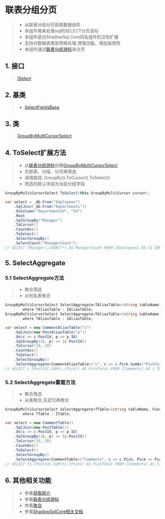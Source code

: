 # 联表分组分页
>* 从联表分组分页获取数据组件
>* 本组件用来处理sql的SELECT分页语句
>* 本组件是对ShadowSql.Core同名组件的泛型扩展
>* 支持对数据表类型特殊处理,增强功能、增加易用性
>* 本组件通过[联表分组游标](../cursor/groupbyjoin.md)来分页

## 1. 接口
>[ISelect](xref:ShadowSql.Select.ISelect)

## 2. 基类
>* [SelectFieldsBase](xref:ShadowSql.SelectFields.SelectFieldsBase)

## 3. 类
>[GroupByMultiCursorSelect](xref:ShadowSql.CursorSelect.GroupByMultiCursorSelect)

## 4. ToSelect扩展方法
>* 从[联表分组游标](../cursor/groupbyjoin.md)创建[GroupByMultiCursorSelect](xref:ShadowSql.CursorSelect.GroupByMultiCursorSelect)
>* 先联表、分组、分页再筛选
>* 调用路径: GroupBy().ToCursor().ToSelect()
>* 筛选的默认字段为当前分组字段
```csharp
GroupByMultiCursorSelect ToSelect(this GroupByMultiCursor cursor);
```
```csharp
var select = _db.From("Employees")
    .SqlJoin(_db.From("Departments"))
    .OnColumn("DepartmentId", "Id")
    .Root
    .SqlGroupBy("Manager")
    .ToCursor()
    .CountAsc()
    .ToSelect()
    .SelectGroupBy()
    .SelectCount("ManagerCount");
// SELECT [Manager],COUNT(*) AS ManagerCount FROM [Employees] AS t1 INNER JOIN [Departments] AS t2 ON t1.[DepartmentId]=t2.[Id] GROUP BY [Manager] ORDER BY COUNT(*)
```

## 5. SelectAggregate
### 5.1 SelectAggregate方法
>* 聚合筛选
>* 从别名表聚合
~~~csharp
GroupByMultiCursorSelect SelectAggregate<TAliasTable>(string tableName, Func<TAliasTable, IAggregateFieldAlias> select)
        where TAliasTable : IAliasTable;
GroupByMultiCursorSelect SelectAggregate<TAliasTable>(string tableName, Func<TAliasTable, IEnumerable<IAggregateFieldAlias>> select)
        where TAliasTable : IAliasTable;
~~~
~~~csharp
var select = new CommentAliasTable("c")
    .SqlJoin(new PostAliasTable("p"))
    .On(c => c.PostId, p => p.Id)
    .SqlGroupBy((c, p) => [c.PostId])
    .ToCursor(10, 20)
    .CountAsc()
    .ToSelect()
    .SelectGroupBy()
    .SelectAggregate<CommentAliasTable>("c", c => c.Pick.SumAs("PickTotal"));
// SELECT c.[PostId],SUM(c.[Pick]) AS PickTotal FROM [Comments] AS c INNER JOIN [Posts] AS p ON c.[PostId]=p.[Id] GROUP BY c.[PostId] ORDER BY COUNT(*) OFFSET 20 ROWS FETCH NEXT 10 ROWS ONLY
~~~

### 5.2 SelectAggregate重载方法
>* 聚合筛选
>* 从表聚合,先定位再聚合
~~~csharp
GroupByMultiCursorSelect SelectAggregate<TTable>(string tableName, Func<TTable, IColumn> select, Func<IPrefixField, IAggregateFieldAlias> aggregate)
        where TTable : ITable;
~~~
~~~csharp
var select = new CommentTable()
    .SqlJoin(new PostTable())
    .On(c => c.PostId, p => p.Id)
    .SqlGroupBy((c, p) => [c.PostId])
    .ToCursor(10, 20)
    .CountAsc()
    .ToSelect()
    .SelectGroupBy()
    .SelectAggregate<CommentTable>("Comments", c => c.Pick, Pick => Pick.SumAs("PickTotal"));
// SELECT t1.[PostId],SUM(t1.[Pick]) AS PickTotal FROM [Comments] AS t1 INNER JOIN [Posts] AS t2 ON t1.[PostId]=t2.[Id] GROUP BY t1.[PostId] ORDER BY COUNT(*) OFFSET 20 ROWS FETCH NEXT 10 ROWS ONLY
~~~

## 6. 其他相关功能
>* 参看[获取简介](./index.md)
>* 参看[联表分组游标](../cursor/groupbyjoin.md)
>* 参看[聚合](../../shadowcore/aggregate.md)
>* 参看[ShadowSqlCore相关文档](../../shadowcore/select/index.md)